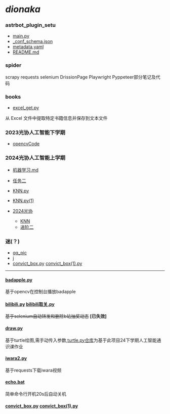 # *dionaka*

### astrbot_plugin_setu

  - [main.py](astrbot_plugin_setu/main.py)
  - [_conf_schema.json](astrbot_plugin_setu/_conf_schema.json)
  - [metadata.yaml](astrbot_plugin_setu/metadata.yaml)
  - [README.md](astrbot_plugin_setu/README.md)

### spider

  scrapy requests selenium DrissionPage Playwright Pyppeteer部分笔记及代码

### books
  - [excel_get.py](books/excel_get.py)

  从 Excel 文件中提取特定书籍信息并保存到文本文件

### 2023光协人工智能下学期

  - [opencvCode](opencvCode)

### 2024光协人工智能上学期
  - [机器学习.md](机器学习.md)
  - [任务二](new.py)
  - [KNN.py](KNN.py)
  - [KNN.py(1)](KNN.py(1))
  - [2024光协](2024光协)
    
    - [KNN](2024光协/KNN)
    - [进阶二](2024光协/进阶二)

### 迷(？)
  - [qq_pic](qq_pic)
  - [j](j)
  - [convict_box.py](convict_box.py) [convict_box(1).py](convict_box(1).py)

---

#### [badapple.py](badapple.py) 

  基于opencv在控制台播放badapple

#### [bilibili.py](bilibili.py) [bilibili取关.py](bilibili取关.py)

  ~~基于selenium自动转发和删除b站抽奖动态~~ **[已失效]**

#### [draw.py](draw.py)

  基于turtle绘图,需手动传入参数,<span style="color:orange">[turtle.py仓库](https://github.com/dionaka/py.turtle)</span>为基于此项目24下学期人工智能通识课作业

#### [iwara2.py](iwara2.py)

  基于requests下载iwara视频
  
#### [echo.bat](echo.bat)

  简单命令行开机20s后自动关机

#### [convict_box.py](convict_box.py) [convict_box(1).py](convict_box(1).py)


 
